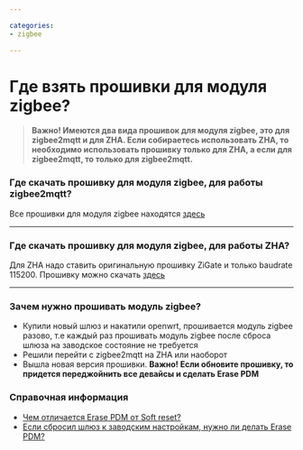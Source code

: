 ```yaml
---

categories:
- zigbee

---
```

# Где взять прошивки для модуля zigbee?

> **Важно! Имеются два вида прошивок для модуля zigbee, это для zigbee2mqtt и для ZHA. Если собираетесь использовать ZHA, то необходимо использовать прошивку только для ZHA, а если для zigbee2mqtt, то только для zigbee2mqtt.**


### Где скачать прошивку для модуля zigbee, для работы zigbee2mqtt?
Все прошивки для модуля zigbee находятся [здесь](https://github.com/openlumi/JN-ZigbeeNodeControlBridge-firmware/releases)

***

### Где скачать прошивку для модуля zigbee, для работы ZHA?
Для ZHA надо ставить оригинальную прошивку ZiGate и только baudrate 115200. Прошивку можно скачать [здесь](https://github.com/openlumi/ZiGate/releases)

***


### Зачем нужно прошивать модуль zigbee?
* Купили новый шлюз и накатили openwrt, прошивается модуль zigbee разово, т.е каждый раз прошивать модуль zigbee после сброса шлюза на заводское состояние не требуется
* Решили перейти с zigbee2mqtt на ZHA или наоборот
* Вышла новая версия прошивки. **Важно! Если обновите прошивку, то придется переджойнить все девайсы и сделать Erase PDM**

### Справочная информация

* [Чем отличается Erase PDM от Soft reset?](https://github.com/DivanX10/Openwrt-scripts-for-gateway-zhwg11lm/wiki/Чем-отличается-Erase-PDM-от-Soft-reset%3F)
* [Если сбросил шлюз к заводским настройкам, нужно ли делать Erase PDM?](https://github.com/DivanX10/Openwrt-scripts-for-gateway-zhwg11lm/wiki/Если-сбросил-шлюз-к-заводским-настройкам,-нужно-ли-делать-Erase-PDM%3F)

